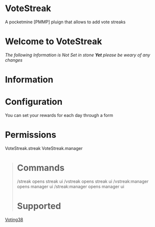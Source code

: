 # VoteStreak
A pocketmine [PMMP] pluign that allows to add vote streaks
# Welcome to VoteStreak
*The following Information is Not Set in stone* ***Yet*** *please be weary of any changes*

# Information
# Configuration
You can set your rewards for each day through a form
# Permissions
VoteStreak.streak
VoteStreak.manager
> # Commands
> /streak opens streak ui
> /vstreak opens streak ui
> /vstreak:manager opens manager ui
> /streak:manager opens manager ui
> # Supported
 [Voting38](https://github.com/kingofturkey38/voting38)
